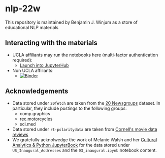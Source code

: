 # nlp-22w

This repository is maintained by Benjamin J. Winjum as a store of educational NLP materials.

## Interacting with the materials

* UCLA affiliants may run the notebooks here (multi-factor authentication required):
  * <a href="https://jupyter.idre.ucla.edu/hub/user-redirect/git-pull?repo=https%3A%2F%2Fgithub.com%2Fbenjum%2Fnlp-22w&urlpath=lab%2Ftree%2Fnlp-22w%2F&branch=main">Launch into JupyterHub</a>
* Non UCLA affiliants:
  *  [![Binder](https://mybinder.org/badge_logo.svg)](https://mybinder.org/v2/gh/benjum/nlp-22w/HEAD)


## Acknowledgements

* Data stored under `20fetch` are taken from the [20 Newsgroups](http://qwone.com/~jason/20Newsgroups/) dataset. In particular, they include postings to the following groups:
  * comp.graphics
  * rec.motorcycles
  * sci.med
* Data stored under `rt-polaritydata` are taken from [Cornell's movie data reviews](https://www.cs.cornell.edu/people/pabo/movie-review-data/)
* We gratefully acknolwedge the work of Melanie Walsh and her [Cultural Analytics & Python JupyterBook](https://melaniewalsh.github.io/Intro-Cultural-Analytics) for the data stored under `US_Inaugural_Addresses` and the `03_inaugural.ipynb` notebook content.

